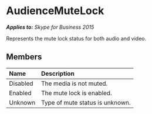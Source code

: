 
# AudienceMuteLock


_**Applies to:** Skype for Business 2015_

Represents the mute lock status for both audio and video.
            
## Members



|**Name**|**Description**|
|:-----|:-----|
|Disabled|The media is not muted.|
|Enabled|The mute lock is enabled.|
|Unknown|Type of mute status is unknown.|
